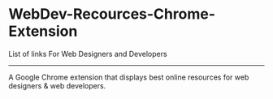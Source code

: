 # WebDev-Recources-Chrome-Extension
List of links For Web Designers and Developers

----------------------------------------------

A Google Chrome extension that displays best online resources for web designers &  web developers.


